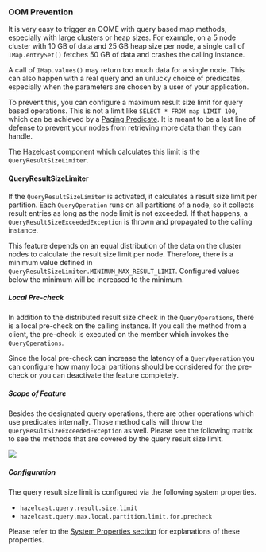 

### OOM Prevention

It is very easy to trigger an OOME with query based map methods, especially with large clusters or heap sizes. For example, on a 5 node cluster with 10 GB of data and 25 GB heap size per node, a single call of `IMap.entrySet()` fetches 50 GB of data and crashes the calling instance.

A call of `IMap.values()` may return too much data for a single node. This can also happen with a real query and an unlucky choice of predicates, especially when the parameters are chosen by a user of your application.

To prevent this, you can configure a maximum result size limit for query based operations. This is not a limit like `SELECT * FROM map LIMIT 100`, which can be achieved by a [Paging Predicate](#paging-predicate-order-limit). It is meant to be a last line of defense to prevent your nodes from retrieving more data than they can handle.

The Hazelcast component which calculates this limit is the `QueryResultSizeLimiter`.

#### QueryResultSizeLimiter

If the `QueryResultSizeLimiter` is activated, it calculates a result size limit per partition. Each `QueryOperation` runs on all partitions of a node, so it collects result entries as long as the node limit is not exceeded. If that happens, a `QueryResultSizeExceededException` is thrown and propagated to the calling instance.

This feature depends on an equal distribution of the data on the cluster nodes to calculate the result size limit per node. Therefore, there is a minimum value defined in `QueryResultSizeLimiter.MINIMUM_MAX_RESULT_LIMIT`. Configured values below the minimum will be increased to the minimum.

##### Local Pre-check

In addition to the distributed result size check in the `QueryOperations`, there is a local pre-check on the calling instance. If you call the method from a client, the pre-check is executed on the member which invokes the `QueryOperations`.

Since the local pre-check can increase the latency of a `QueryOperation` you can configure how many local partitions should be considered for the pre-check or you can deactivate the feature completely.

##### Scope of Feature

Besides the designated query operations, there are other operations which use predicates internally. Those method calls will throw the `QueryResultSizeExceededException` as well. Please see the following matrix to see the methods that are covered by the query result size limit.

![](images/Map-QueryResultSizeLimiterScope.png)

##### Configuration

The query result size limit is configured via the following system properties.

- `hazelcast.query.result.size.limit`
- `hazelcast.query.max.local.partition.limit.for.precheck`

Please refer to the [System Properties section](#system-properties) for explanations of these properties.
